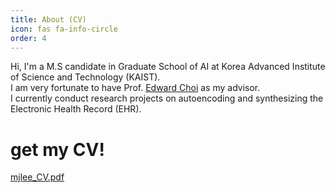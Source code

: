 ```yaml
---
title: About (CV)
icon: fas fa-info-circle
order: 4
---
```


Hi, I'm a M.S candidate in Graduate School of AI at Korea Advanced Institute of Science and Technology (KAIST).  
I am very fortunate to have Prof. [Edward Choi](https://mp2893.com/) as my advisor.  
I currently conduct research projects on autoencoding and synthesizing the Electronic Health Record (EHR).

# get my CV!
[mjlee_CV.pdf](https://github.com/mjbooo/mjbooo.github.io/files/9843389/mjlee_CV_221022.pdf)
